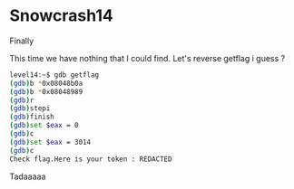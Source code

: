 # Snowcrash14

Finally

This time we have nothing that I could find.
Let's reverse getflag i guess ?

```sh
level14:~$ gdb getflag
(gdb)b *0x08048b0a
(gdb)b *0x08048989
(gdb)r
(gdb)stepi
(gdb)finish
(gdb)set $eax = 0
(gdb)c
(gdb)set $eax = 3014
(gdb)c
Check flag.Here is your token : REDACTED
```

Tadaaaaa